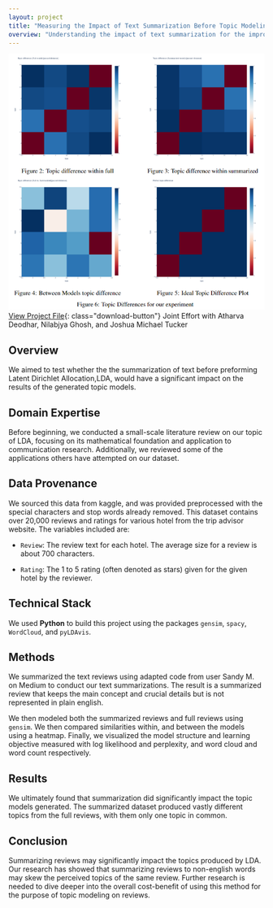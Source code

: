 ```yaml
---
layout: project
title: "Measuring the Impact of Text Summarization Before Topic Modeling on Travel Reviews"
overview: "Understanding the impact of text summarization for the improvement of Topic Modeling using LDA; applied to Travel Reviews"
---
```

![Housing Prices](/assets/images/project/Topic_diff.png)
[View Project File](/assets/files/LDATripAdvisor.pdf){: class="download-button"}
Joint Effort with Atharva Deodhar, Nilabjya Ghosh, and Joshua Michael Tucker

## Overview
We aimed to test whether the the summarization of text before preforming Latent Dirichlet Allocation,LDA, would have a significant impact on the results of the generated topic models.

## Domain Expertise
Before beginning, we conducted a small-scale literature review on our topic of LDA, focusing on its mathematical foundation and application to communication research. Additionally, we reviewed some of the applications others have attempted on our dataset. 

## Data Provenance
We sourced this data from kaggle, and was provided preprocessed with the special characters and stop words already removed. This dataset contains over 20,000 reviews and ratings for various hotel from the trip advisor website. The variables included are:

- `Review`: The review text for each hotel. The average size for a review is about 700 characters.

- `Rating`: The 1 to 5 rating (often denoted as stars) given for the given hotel by the reviewer. 

## Technical Stack
We used **Python** to build this project using the packages `gensim`, `spacy`, `WordCloud`, and `pyLDAvis`. 

## Methods
We summarized the text reviews using adapted code from  user Sandy M. on Medium to conduct our text summarizations. The result is a summarized review that keeps the main concept and crucial details but is not represented in plain english. 

We then modeled both the summarized reviews and full reviews using `gensim`. We then compared similarities within, and between the models using a heatmap. Finally, we visualized the model structure and learning objective measured with log likelihood and perplexity, and word cloud and word count respectively. 

## Results
We ultimately found that summarization did significantly impact the topic models generated. The summarized dataset produced vastly different topics from the full reviews, with them only one topic in common.

## Conclusion
Summarizing reviews may significantly impact the topics produced by LDA. Our research has showed that summarizing reviews to non-english words may skew the perceived topics of the same review. Further research is needed to dive deeper into the overall cost-benefit of using this method for the purpose of topic modeling on reviews. 
